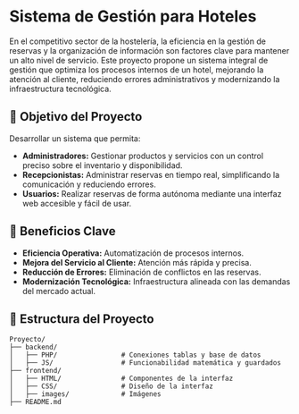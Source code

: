 # Sistema de Gestión para Hoteles

En el competitivo sector de la hostelería, la eficiencia en la gestión de reservas y la organización de información son factores clave para mantener un alto nivel de servicio. Este proyecto propone un sistema integral de gestión que optimiza los procesos internos de un hotel, mejorando la atención al cliente, reduciendo errores administrativos y modernizando la infraestructura tecnológica.

## 🚀 Objetivo del Proyecto

Desarrollar un sistema que permita:

- **Administradores:** Gestionar productos y servicios con un control preciso sobre el inventario y disponibilidad.
- **Recepcionistas:** Administrar reservas en tiempo real, simplificando la comunicación y reduciendo errores.
- **Usuarios:** Realizar reservas de forma autónoma mediante una interfaz web accesible y fácil de usar.

## 🎯 Beneficios Clave

- **Eficiencia Operativa:** Automatización de procesos internos.
- **Mejora del Servicio al Cliente:** Atención más rápida y precisa.
- **Reducción de Errores:** Eliminación de conflictos en las reservas.
- **Modernización Tecnológica:** Infraestructura alineada con las demandas del mercado actual.

## 📂 Estructura del Proyecto

```plaintext
Proyecto/
├── backend/
│   ├── PHP/                # Conexiones tablas y base de datos
│   ├── JS/                 # Funcionabilidad matemática y guardados
├── frontend/
│   ├── HTML/               # Componentes de la interfaz
│   ├── CSS/                # Diseño de la interfaz
│   ├── images/             # Imágenes
├── README.md            
